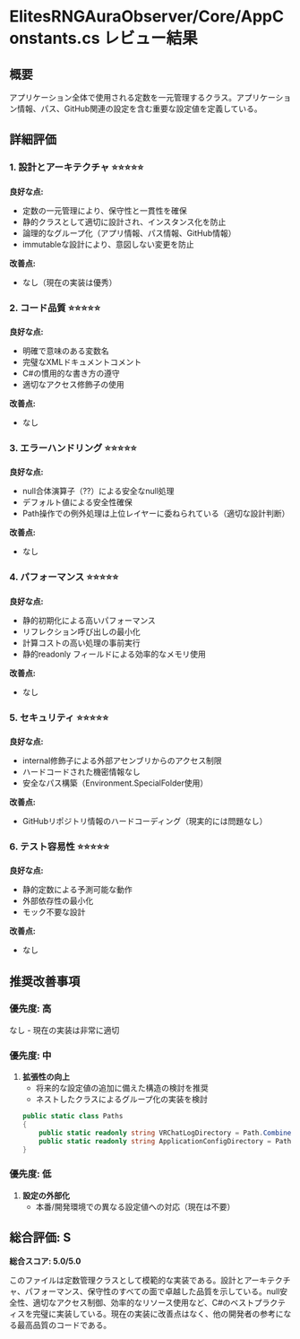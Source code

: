 # ElitesRNGAuraObserver/Core/AppConstants.cs レビュー結果

## 概要
アプリケーション全体で使用される定数を一元管理するクラス。アプリケーション情報、パス、GitHub関連の設定を含む重要な設定値を定義している。

## 詳細評価

### 1. 設計とアーキテクチャ ⭐⭐⭐⭐⭐
**良好な点:**
- 定数の一元管理により、保守性と一貫性を確保
- 静的クラスとして適切に設計され、インスタンス化を防止
- 論理的なグループ化（アプリ情報、パス情報、GitHub情報）
- immutableな設計により、意図しない変更を防止

**改善点:**
- なし（現在の実装は優秀）

### 2. コード品質 ⭐⭐⭐⭐⭐
**良好な点:**
- 明確で意味のある変数名
- 完璧なXMLドキュメントコメント
- C#の慣用的な書き方の遵守
- 適切なアクセス修飾子の使用

**改善点:**
- なし

### 3. エラーハンドリング ⭐⭐⭐⭐⭐
**良好な点:**
- null合体演算子（??）による安全なnull処理
- デフォルト値による安全性確保
- Path操作での例外処理は上位レイヤーに委ねられている（適切な設計判断）

**改善点:**
- なし

### 4. パフォーマンス ⭐⭐⭐⭐⭐
**良好な点:**
- 静的初期化による高いパフォーマンス
- リフレクション呼び出しの最小化
- 計算コストの高い処理の事前実行
- 静的readonly フィールドによる効率的なメモリ使用

**改善点:**
- なし

### 5. セキュリティ ⭐⭐⭐⭐⭐
**良好な点:**
- internal修飾子による外部アセンブリからのアクセス制限
- ハードコードされた機密情報なし
- 安全なパス構築（Environment.SpecialFolder使用）

**改善点:**
- GitHubリポジトリ情報のハードコーディング（現実的には問題なし）

### 6. テスト容易性 ⭐⭐⭐⭐⭐
**良好な点:**
- 静的定数による予測可能な動作
- 外部依存性の最小化
- モック不要な設計

**改善点:**
- なし

## 推奨改善事項

### 優先度: 高
なし - 現在の実装は非常に適切

### 優先度: 中
1. **拡張性の向上**
   - 将来的な設定値の追加に備えた構造の検討を推奨
   - ネストしたクラスによるグループ化の実装を検討
   ```csharp
   public static class Paths
   {
       public static readonly string VRChatLogDirectory = Path.Combine(...);
       public static readonly string ApplicationConfigDirectory = Path.Combine(...);
   }
   ```

### 優先度: 低
1. **設定の外部化**
   - 本番/開発環境での異なる設定値への対応（現在は不要）

## 総合評価: S

**総合スコア: 5.0/5.0**

このファイルは定数管理クラスとして模範的な実装である。設計とアーキテクチャ、パフォーマンス、保守性のすべての面で卓越した品質を示している。null安全性、適切なアクセス制御、効率的なリソース使用など、C#のベストプラクティスを完璧に実装している。現在の実装に改善点はなく、他の開発者の参考になる最高品質のコードである。